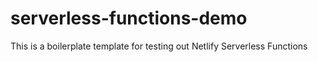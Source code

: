 # serverless-functions-demo
This is a boilerplate template for testing out Netlify Serverless Functions
